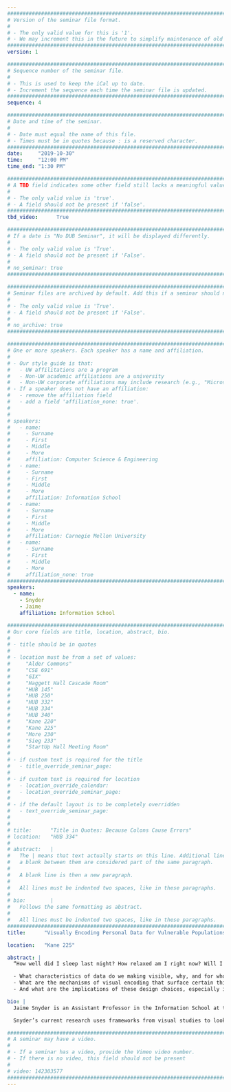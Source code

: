 ```yaml
---
################################################################################
# Version of the seminar file format.
#
# - The only valid value for this is '1'.
# - We may increment this in the future to simplify maintenance of old seminars.
################################################################################
version: 1

################################################################################
# Sequence number of the seminar file.
#
# - This is used to keep the iCal up to date.
# - Increment the sequence each time the seminar file is updated.
################################################################################
sequence: 4

################################################################################
# Date and time of the seminar.
#
# - Date must equal the name of this file.
# - Times must be in quotes because : is a reserved character.
################################################################################
date:     "2019-10-30"
time:     "12:00 PM"
time_end: "1:30 PM"

################################################################################
# A TBD field indicates some other field still lacks a meaningful value.
#
# - The only valid value is 'true'.
# - A field should not be present if 'false'.
################################################################################
tbd_video:      True

################################################################################
# If a date is "No DUB Seminar", it will be displayed differently.
#
# - The only valid value is 'True'.
# - A field should not be present if 'False'.
#
# no_seminar: true
################################################################################

################################################################################
# Seminar files are archived by default. Add this if a seminar should not be.
#
# - The only valid value is 'True'.
# - A field should not be present if 'False'.
#
# no_archive: true
################################################################################

################################################################################
# One or more speakers. Each speaker has a name and affiliation.
#
# - Our style guide is that:
#   - UW affilitations are a program
#   - Non-UW academic affiliations are a university
#   - Non-UW corporate affiliations may include research (e.g., "Microsoft Research")
# - If a speaker does not have an affiliation:
#   - remove the affiliation field
#   - add a field 'affiliation_none: true'.
#
#
# speakers:
#   - name: 
#     - Surname
#     - First
#     - Middle
#     - More
#     affiliation: Computer Science & Engineering 
#   - name: 
#     - Surname
#     - First
#     - Middle
#     - More
#     affiliation: Information School 
#   - name: 
#     - Surname
#     - First
#     - Middle
#     - More
#     affiliation: Carnegie Mellon University 
#   - name:
#     - Surname
#     - First
#     - Middle
#     - More
#     affiliation_none: true
################################################################################
speakers:
  - name:
    - Snyder
    - Jaime
    affiliation: Information School

################################################################################
# Our core fields are title, location, abstract, bio.
#
# - title should be in quotes
#
# - location must be from a set of values:
#     "Alder Commons"
#     "CSE 691"
#     "GIX"
#     "Haggett Hall Cascade Room"
#     "HUB 145"
#     "HUB 250"
#     "HUB 332"
#     "HUB 334"
#     "HUB 340"
#     "Kane 220"
#     "Kane 225"
#     "More 230"
#     "Sieg 233"
#     "StartUp Hall Meeting Room"
#
# - if custom text is required for the title
#   - title_override_seminar_page:
#
# - if custom text is required for location
#   - location_override_calendar:
#   - location_override_seminar_page:
#
# - if the default layout is to be completely overridden
#   - text_override_seminar_page:
#
#
# title:      "Title in Quotes: Because Colons Cause Errors"
# location:   "HUB 334"
#
# abstract:   |
#   The | means that text actually starts on this line. Additional lines without
#   a blank between them are considered part of the same paragraph.
#
#   A blank line is then a new paragraph.
#
#   All lines must be indented two spaces, like in these paragraphs.
#
# bio:        |
#   Follows the same formatting as abstract.
#
#   All lines must be indented two spaces, like in these paragraphs.
################################################################################
title:      "Visually Encoding Personal Data for Vulnerable Populations"

location:   "Kane 225"

abstract: |
  “How well did I sleep last night? How relaxed am I right now? Will I feel better or worse tomorrow?” Personal informatics and self-tracking systems contribute to the expectation that personal health and wellness questions like these can be answered with data. Because visualizations play a pivotal role in many PI systems by making tracking data available to end users, design decisions related to visual encodings are deeply implicated in perceived associations between self-knowledge and pervasive personal data. This is particularly true for vulnerable populations like those who self-track to manage serious mental illnesses. This talk will focus on a recent co-design project conducted in collaboration with individuals diagnosed with bipolar disorder, a serious mental illness characterized by difficult to predict mood swings and often controlled through therapeutic self-tracking. This work provides a basis for a discussion of 1) sense-making challenges related to the representation and interpretation of personal data and 2) the benefits, risks, and limitations of participatory approaches to designing personal data visualizations that better reflect lived experiences. In the process of describing this work, I will highlight some key questions about the creation and use of visual representations that ground the work that we do at the Visualization Studies Research Studio, including:

  - What characteristics of data do we making visible, why, and for whom? What motivates these choices and what values are reflected in these decisions?
  - What are the mechanisms of visual encoding that surface certain things and obscure others? How are data made visible?
  - And what are the implications of these design choices, especially in terms of communication, collaboration and coordination across individuals with distinctly different training, points of reference, and visual literacies?

bio: |
  Jaime Snyder is an Assistant Professor in the Information School at the University of Washington in Seattle. Her research focuses on social aspects of visual practices in the information domain, visual materiality and ethics and values in the design of visual representations of information. She also serves as Adjunct Assistant Professor in the UW Department of Human-Centered Design and Engineering.

  Snyder’s current research uses frameworks from visual studies to look at the activity of image making as an information-driven, communicative practice. Anyone who has clarified a thought or prompted a response during a conversation by drawing a picture or sketching out a relationship has exploited the potential of image making as a tool for conveying information. Rich descriptions of visually enabled conversation and social interactions can greatly inform and influence the design of tools for supporting collaboration and coordination. The goal of her research is to expand the ways that the creation and use of visual information are understood and supported by these systems.

################################################################################
# A seminar may have a video.
#
# - If a seminar has a video, provide the Vimeo video number.
# - If there is no video, this field should not be present
#
# video: 142303577
################################################################################
---
```

